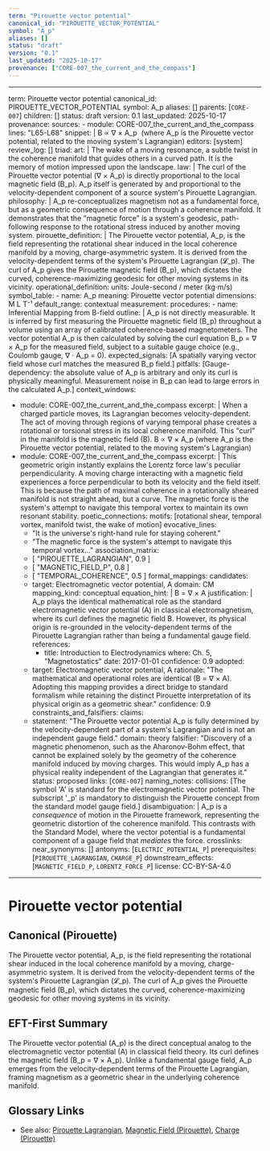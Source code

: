 ```yaml
---
term: "Pirouette vector potential"
canonical_id: "PIROUETTE_VECTOR_POTENTIAL"
symbol: "A_p"
aliases: []
status: "draft"
version: "0.1"
last_updated: "2025-10-17"
provenance: ["CORE-007_the_current_and_the_compass"]
---
```


---
term: Pirouette vector potential
canonical_id: PIROUETTE_VECTOR_POTENTIAL
symbol: A_p
aliases: []
parents: [`CORE-007`]
children: []
status: draft
version: 0.1
last_updated: 2025-10-17
provenance:
  sources:
    - module: CORE-007_the_current_and_the_compass
      lines: "L65-L68"
      snippet: |
        B ∝ ∇ × A_p
        ​
        (where A_p is the Pirouette vector potential, related to the moving system's Lagrangian)
  editors: [system]
  review_log: []
triad:
  art: |
    The wake of a moving resonance, a subtle twist in the coherence manifold that guides others in a curved path. It is the memory of motion impressed upon the landscape.
  law: |
    The curl of the Pirouette vector potential (∇ × A_p) is directly proportional to the local magnetic field (B_p). A_p itself is generated by and proportional to the velocity-dependent component of a source system's Pirouette Lagrangian.
  philosophy: |
    A_p re-conceptualizes magnetism not as a fundamental force, but as a geometric consequence of motion through a coherence manifold. It demonstrates that the "magnetic force" is a system's geodesic, path-following response to the rotational stress induced by another moving system.
pirouette_definition: |
  The Pirouette vector potential, A_p, is the field representing the rotational shear induced in the local coherence manifold by a moving, charge-asymmetric system. It is derived from the velocity-dependent terms of the system's Pirouette Lagrangian (𝓛_p). The curl of A_p gives the Pirouette magnetic field (B_p), which dictates the curved, coherence-maximizing geodesic for other moving systems in its vicinity.
operational_definition:
  units: Joule-second / meter (kg⋅m/s)
  symbol_table:
    - name: A_p
      meaning: Pirouette vector potential
      dimensions: M L T⁻¹
      default_range: contextual
  measurement:
    procedures:
      - name: Inferential Mapping from B-field
        outline: |
          A_p is not directly measurable. It is inferred by first measuring the Pirouette magnetic field (B_p) throughout a volume using an array of calibrated coherence-based magnetometers. The vector potential A_p is then calculated by solving the curl equation B_p = ∇ × A_p for the measured field, subject to a suitable gauge choice (e.g., Coulomb gauge, ∇ ⋅ A_p = 0).
        expected_signals: [A spatially varying vector field whose curl matches the measured B_p field.]
        pitfalls: [Gauge-dependency: the absolute value of A_p is arbitrary and only its curl is physically meaningful. Measurement noise in B_p can lead to large errors in the calculated A_p.]
context_windows:
  - module: CORE-007_the_current_and_the_compass
    excerpt: |
      When a charged particle moves, its Lagrangian becomes velocity-dependent. The act of moving through regions of varying temporal phase creates a rotational or torsional stress in its local coherence manifold. This "curl" in the manifold is the magnetic field (B).
      B ∝ ∇ × A_p (where A_p is the Pirouette vector potential, related to the moving system's Lagrangian)
  - module: CORE-007_the_current_and_the_compass
    excerpt: |
      This geometric origin instantly explains the Lorentz force law's peculiar perpendicularity. A moving charge interacting with a magnetic field experiences a force perpendicular to both its velocity and the field itself. This is because the path of maximal coherence in a rotationally sheared manifold is not straight ahead, but a curve. The magnetic force is the system's attempt to navigate this temporal vortex to maintain its own resonant stability.
poetic_connections:
  motifs: [rotational shear, temporal vortex, manifold twist, the wake of motion]
  evocative_lines:
    - "It is the universe's right-hand rule for staying coherent."
    - "The magnetic force is the system's attempt to navigate this temporal vortex..."
  association_matrix:
    - [ "PIROUETTE_LAGRANGIAN", 0.9 ]
    - [ "MAGNETIC_FIELD_P", 0.8 ]
    - [ "TEMPORAL_COHERENCE", 0.5 ]
formal_mappings:
  candidates:
    - target: Electromagnetic vector potential, A
      domain: CM
      mapping_kind: conceptual
      equation_hint: |
        B = ∇ × A
      justification: |
        A_p plays the identical mathematical role as the standard electromagnetic vector potential (A) in classical electromagnetism, where its curl defines the magnetic field B. However, its physical origin is re-grounded in the velocity-dependent terms of the Pirouette Lagrangian rather than being a fundamental gauge field.
      references:
        - title: Introduction to Electrodynamics
          where: Ch. 5, "Magnetostatics"
          date: 2017-01-01
      confidence: 0.9
  adopted:
    - target: Electromagnetic vector potential, A
      rationale: "The mathematical and operational roles are identical (B = ∇ × A). Adopting this mapping provides a direct bridge to standard formalism while retaining the distinct Pirouette interpretation of its physical origin as a geometric shear."
      confidence: 0.9
constraints_and_falsifiers:
  claims:
    - statement: "The Pirouette vector potential A_p is fully determined by the velocity-dependent part of a system's Lagrangian and is not an independent gauge field."
      domain: theory
      falsifier: "Discovery of a magnetic phenomenon, such as the Aharonov-Bohm effect, that cannot be explained solely by the geometry of the coherence manifold induced by moving charges. This would imply A_p has a physical reality independent of the Lagrangian that generates it."
      status: proposed
      links: [`CORE-007`]
naming_notes:
  collisions: [The symbol 'A' is standard for the electromagnetic vector potential. The subscript '_p' is mandatory to distinguish the Pirouette concept from the standard model gauge field.]
  disambiguation: |
    A_p is a *consequence* of motion in the Pirouette framework, representing the geometric distortion of the coherence manifold. This contrasts with the Standard Model, where the vector potential is a fundamental component of a gauge field that *mediates* the force.
crosslinks:
  near_synonyms: []
  antonyms: [`ELECTRIC_POTENTIAL_P`]
  prerequisites: [`PIROUETTE_LAGRANGIAN`, `CHARGE_P`]
  downstream_effects: [`MAGNETIC_FIELD_P`, `LORENTZ_FORCE_P`]
license: CC-BY-SA-4.0
---

# Pirouette vector potential

## Canonical (Pirouette)
The Pirouette vector potential, A_p, is the field representing the rotational shear induced in the local coherence manifold by a moving, charge-asymmetric system. It is derived from the velocity-dependent terms of the system's Pirouette Lagrangian (𝓛_p). The curl of A_p gives the Pirouette magnetic field (B_p), which dictates the curved, coherence-maximizing geodesic for other moving systems in its vicinity.

## EFT-First Summary
The Pirouette vector potential (A_p) is the direct conceptual analog to the electromagnetic vector potential (A) in classical field theory. Its curl defines the magnetic field (B_p = ∇ × A_p). Unlike a fundamental gauge field, A_p emerges from the velocity-dependent terms of the Pirouette Lagrangian, framing magnetism as a geometric shear in the underlying coherence manifold.

## Glossary Links
- See also: [Pirouette Lagrangian](PIROUETTE_LAGRANGIAN), [Magnetic Field (Pirouette)](MAGNETIC_FIELD_P), [Charge (Pirouette)](CHARGE_P)